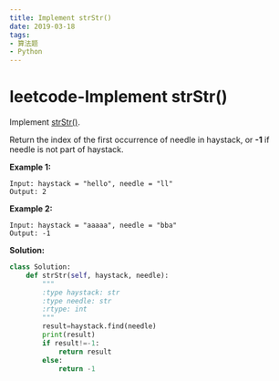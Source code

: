 ```yaml
---
title: Implement strStr()
date: 2019-03-18
tags: 
- 算法题
- Python
---
```


# leetcode-Implement strStr()

Implement [strStr()](http://www.cplusplus.com/reference/cstring/strstr/).

Return the index of the first occurrence of needle in haystack, or **-1** if needle is not part of haystack.

**Example 1:**

```
Input: haystack = "hello", needle = "ll"
Output: 2
```

**Example 2:**

```
Input: haystack = "aaaaa", needle = "bba"
Output: -1
```

**Solution:**

```python
class Solution:
    def strStr(self, haystack, needle):
        """
        :type haystack: str
        :type needle: str
        :rtype: int
        """
        result=haystack.find(needle)
        print(result)
        if result!=-1:
            return result
        else:
            return -1
        
```



